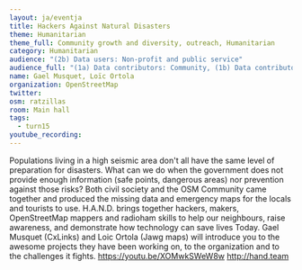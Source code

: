 ```yaml
---
layout: ja/eventja
title: Hackers Against Natural Disasters
theme: Humanitarian
theme_full: Community growth and diversity, outreach, Humanitarian
category: Humanitarian
audience: "(2b) Data users: Non-profit and public service"
audience_full: "(1a) Data contributors: Community, (1b) Data contributors: Public administration (open data, data feedback...), (2b) Data users: Non-profit and public service"
name: Gael Musquet, Loïc Ortola
organization: OpenStreetMap
twitter:
osm: ratzillas
room: Main hall
tags:
  - turn15
youtube_recording:
---
```

Populations living in a high seismic area don't all have the same level of preparation for disasters.
What can we do when the government does not provide enough information (safe points, dangerous areas) nor prevention against those risks?
Both civil society and the OSM Community came together and produced the missing data and emergency maps for the locals and tourists to use.
H.A.N.D. brings together hackers, makers, OpenStreetMap mappers and radioham skills to help our neighbours, raise awareness, and demonstrate how technology can save lives Today.
Gael Musquet (CxLinks) and Loic Ortola (Jawg maps) will introduce you to the awesome projects they have been working on, to the organization and to the challenges it fights.
https://youtu.be/XOMwkSWeW8w
http://hand.team

